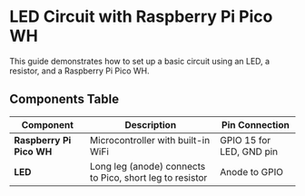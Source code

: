 # LED Circuit with Raspberry Pi Pico WH

This guide demonstrates how to set up a basic circuit using an LED, a resistor, and a Raspberry Pi Pico WH.

## Components Table

| Component           | Description                                         | Pin Connection            |
|---------------------|-----------------------------------------------------|---------------------------|
| **Raspberry Pi Pico WH** | Microcontroller with built-in WiFi                  | GPIO 15 for LED, GND pin   |
| **LED**             | Long leg (anode) connects to Pico, short leg to resistor | Anode to GPIO 

